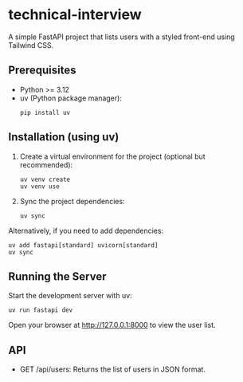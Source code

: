 # technical-interview

A simple FastAPI project that lists users with a styled front-end using Tailwind CSS.

## Prerequisites

- Python >= 3.12
- uv (Python package manager):
  ```
  pip install uv
  ```

## Installation (using uv)

1. Create a virtual environment for the project (optional but recommended):
   ```
   uv venv create
   uv venv use
   ```
2. Sync the project dependencies:
   ```
   uv sync
   ```

Alternatively, if you need to add dependencies:
```
uv add fastapi[standard] uvicorn[standard]
uv sync
```

## Running the Server

Start the development server with uv:
```
uv run fastapi dev
```

Open your browser at http://127.0.0.1:8000 to view the user list.

## API

- GET /api/users: Returns the list of users in JSON format.
